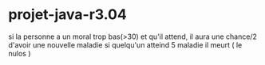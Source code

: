 # projet-java-r3.04

si la personne a un moral trop bas(>30) et qu'il attend, il aura une chance/2 d'avoir une nouvelle maladie
si quelqu'un atteind 5 maladie il meurt ( le nulos )